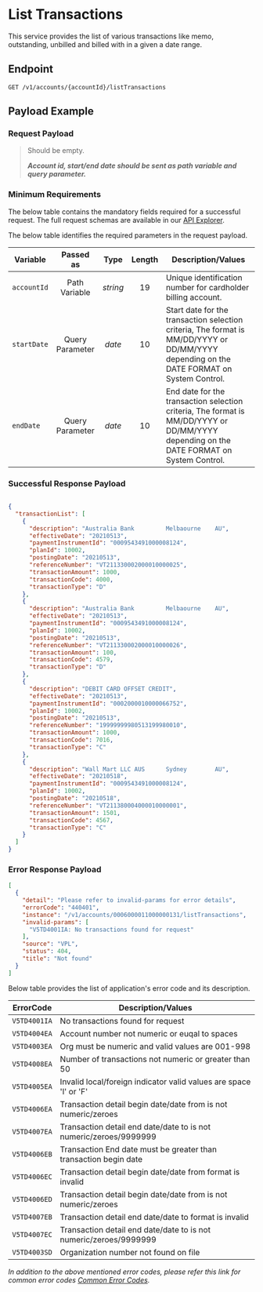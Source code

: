 # List Transactions

This service provides the list of various transactions like memo, outstanding, unbilled and billed with in a given a date range. 

## Endpoint

`GET /v1/accounts/{accountId}/listTransactions`

## Payload Example

### Request Payload

>Should be empty. 
>
>***Account id, start/end date should be sent as path variable and query parameter.***


### Minimum Requirements

The below table contains the mandatory fields required for a successful request. The full request schemas are available in our [API Explorer](../api/?type=get&path=/v1/accounts/{accountId}/listTransactions).

The below table identifies the required parameters in the request payload.

| Variable | Passed as | Type | Length | Description/Values |
| -------- | :-------: | :--: | :------------: | ------------------ |
| `accountId` | Path Variable | *string* | 19 | Unique identification number for cardholder billing account. | 
| `startDate` | Query Parameter | *date* | 10 | Start date for the transaction selection criteria, The format is MM/DD/YYYY or DD/MM/YYYY depending on the DATE FORMAT on System Control. | 
| `endDate` | Query Parameter | *date* | 10 | End date for the transaction selection criteria, The format is MM/DD/YYYY or DD/MM/YYYY depending on the DATE FORMAT on System Control. |

### Successful Response Payload

```json

{
  "transactionList": [
    {
      "description": "Australia Bank         Melbaourne    AU",
      "effectiveDate": "20210513",
      "paymentInstrumentId": "0009543491000008124",
      "planId": 10002,
      "postingDate": "20210513",
      "referenceNumber": "VT211330002000010000025",
      "transactionAmount": 1000,
      "transactionCode": 4000,
      "transactionType": "D"
    },
    {
      "description": "Australia Bank         Melbaourne    AU",
      "effectiveDate": "20210513",
      "paymentInstrumentId": "0009543491000008124",
      "planId": 10002,
      "postingDate": "20210513",
      "referenceNumber": "VT211330002000010000026",
      "transactionAmount": 100,
      "transactionCode": 4579,
      "transactionType": "D"
    },
    {
      "description": "DEBIT CARD OFFSET CREDIT",
      "effectiveDate": "20210513",
      "paymentInstrumentId": "0002000010000066752",
      "planId": 10002,
      "postingDate": "20210513",
      "referenceNumber": "19999999980513199980010",
      "transactionAmount": 1000,
      "transactionCode": 7016,
      "transactionType": "C"
    },
    {
      "description": "Wall Mart LLC AUS      Sydney        AU",
      "effectiveDate": "20210518",
      "paymentInstrumentId": "0009543491000008124",
      "planId": 10002,
      "postingDate": "20210518",
      "referenceNumber": "VT211380004000010000001",
      "transactionAmount": 1501,
      "transactionCode": 4567,
      "transactionType": "C"
    }
  ]
}
```
### Error Response Payload

```json
[
  {
    "detail": "Please refer to invalid-params for error details",
    "errorCode": "440401",
    "instance": "/v1/accounts/0006000011000000131/listTransactions",
    "invalid-params": [
      "V5TD4001IA: No transactions found for request"
    ],
    "source": "VPL",
    "status": 404,
    "title": "Not found"
  }
]
```

Below table provides the list of application's error code and its description.

| ErrorCode |  Description/Values |
| --------  | ------------------ |
| `V5TD4001IA` | No transactions found for request |
| `V5TD4004EA` | Account number not numeric or euqal to spaces |
| `V5TD4003EA` | Org must be numeric and valid values are 001-998 |
| `V5TD4008EA` | Number of transactions not numeric or greater than 50 |
| `V5TD4005EA` | Invalid local/foreign indicator valid values are space 'l' or 'F' |
| `V5TD4006EA` | Transaction detail begin date/date from is not numeric/zeroes |
| `V5TD4007EA` | Transaction detail end date/date to is not numeric/zeroes/9999999 |
| `V5TD4006EB` | Transaction End date must be greater than transaction begin date |
| `V5TD4006EC` | Transaction detail begin date/date from format is invalid |
| `V5TD4006ED` | Transaction detail begin date/date from is not numeric/zeroes |
| `V5TD4007EB` | Transaction detail end date/date to format is invalid |
| `V5TD4007EC` | Transaction detail end date/date to is not numeric/zeroes/9999999 |
| `V5TD4003SD` | Organization number not found on file |



*In addition to the above mentioned error codes, please refer this link for common error codes [Common Error Codes](?path=docs/Common_Error_Code.md).*
